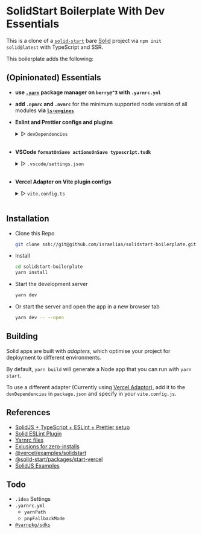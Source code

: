 # SolidStart Boilerplate With Dev Essentials

This is a clone of a [`solid-start`](https://github.com/solidjs/solid-start/tree/main/examples/bare) bare [Solid](https://github.com/solidjs/solid) project via `npm init solid@latest` with TypeScript and SSR.

This boilerplate adds the following:

## (Opinionated) Essentials

- **use [`.yarn`](https://yarnpkg.com/getting-started/migration) package manager on `berry@^3` with `.yarnrc.yml`**

- **add `.npmrc` and `.nvmrc`** for the minimum supported node version of all modules **via [`ls-engines`](https://www.npmjs.com/package/ls-engines)**

- **Eslint and Prettier configs and plugins**

    <details>
    <summary>  ▷ <code>devDependencies</code> </summary>
    <br>

  ```json
      "@typescript-eslint/eslint-plugin": "^5.43.0",
      "@typescript-eslint/parser": "^5.43.0",
      "eslint": "^8.28.0",
      "eslint-config-airbnb-base": "^15.0.0",
      "eslint-config-airbnb-typescript": "^17.0.0",
      "eslint-config-prettier": "^8.5.0",
      "eslint-plugin-prettier": "^4.2.1",
      "eslint-plugin-solid": "^0.8.0",
      "prettier": "^2.7.1",
  ```

    </details>
    <br>

- **VSCode `formatOnSave actionsOnSave typescript.tsdk`**

    <details>
    <summary> ▷ <code>.vscode/settings.json</code> </summary>
    <br>

  ```jsonc
  {
    "editor.formatOnSave": true,
    "editor.defaultFormatter": "esbenp.prettier-vscode",
    "editor.codeActionsOnSave": {
      "source.organizeImports": true,
      "source.fixAll.eslint": true
    },
    "eslint.format.enable": true,
    "eslint.lintTask.enable": true,
    "typescript.tsdk": "node_modules/typescript/lib"
  }
  ```

    </details>
    <br>

- **Vercel Adapter on Vite plugin configs**

    <details>
    <summary> ▷ <code>vite.config.ts</code> </summary>
    <br>

  ```ts
  import vercel from "solid-start-vercel";
  import solid from "solid-start/vite";
  import { defineConfig } from "vite";

  export default defineConfig({
    /**
     * Use vercel adapter to deploy to vercel
     * @see {@link https://github.com/vercel/vercel/tree/main/examples/solidstart solidstart}
     *
     * Additional options on how use edge runtime over node
     * @see {@link https://github.com/solidjs/solid-start/tree/main/packages/start-vercel start-vercel}
     */
    plugins: [solid({ adapter: vercel() })],
  });
  ```

    </details>
    <br>

## Installation

- Clone this Repo
  ```sh
  git clone ssh://git@github.com/israelias/solidstart-boilerplate.git
  ```
- Install
  ```sh
  cd solidstart-boilerplate
  yarn install
  ```
- Start the development server
  ```sh
  yarn dev
  ```
- Or start the server and open the app in a new browser tab
  ```sh
  yarn dev -- --open
  ```

## Building

Solid apps are built with _adapters_, which optimise your project for deployment to different environments.

By default, `yarn build` will generate a Node app that you can run with `yarn start`.

To use a different adapter (Currently using [Vercel Adaptor](https://github.com/solidjs/solid-start/tree/main/packages/start-vercel)), add it to the `devDependencies` in `package.json` and specify in your `vite.config.js`.

## References

- [SolidJS + TypeScript + ESLint + Prettier setup](https://www.reddit.com/r/solidjs/comments/z068to/solidjs_typescript_eslint_prettier_setup/)
- [Solid ESLint Plugin](https://github.com/solidjs-community/eslint-plugin-solid)
- [Yarnrc files](https://yarnpkg.com/configuration/yarnrc)
- [Exlusions for zero-installs](https://yarnpkg.com/getting-started/qa#which-files-should-be-gitignored)
- [@vercel/examples/solidstart](https://github.com/vercel/vercel/tree/main/examples/solidstart)
- [@solid-start/packages/start-vercel](https://github.com/solidjs/solid-start/tree/main/packages/start-vercel)
- [SolidJS Examples](https://www.solidjs.com/examples)

## Todo

- `.idea` Settings
- `.yarnrc.yml`
  - `yarnPath`
  - `pnpFallbackMode`
- [`@yarnpkg/sdks`](https://yarnpkg.com/api/modules/yarnpkg_sdks.html)
